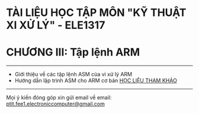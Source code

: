 # TÀI LIỆU HỌC TẬP MÔN "KỸ THUẬT XI XỬ LÝ" - ELE1317
# CHƯƠNG III: Tập lệnh ARM
----------------------------------------------------------------
- Giới thiệu về các tập lệnh ASM của vi xử lý ARM
- Hướng dẫn lập trình ASM cho ARM cơ bản
[HỌC LIỆU THAM KHẢO](./../Materials/Chuong%202_Vi%20xu%20ly%20ARM.pdf)
----------------------------------------------------------------
Mọi ý kiến đóng góp xin gửi email về email: ptit.fee1.electroniccomputer@gmail.com